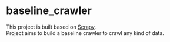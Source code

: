 # baseline_crawler
This project is built based on [Scrapy](https://docs.scrapy.org/).  
Project aims to build a baseline crawler to crawl any kind of data.
